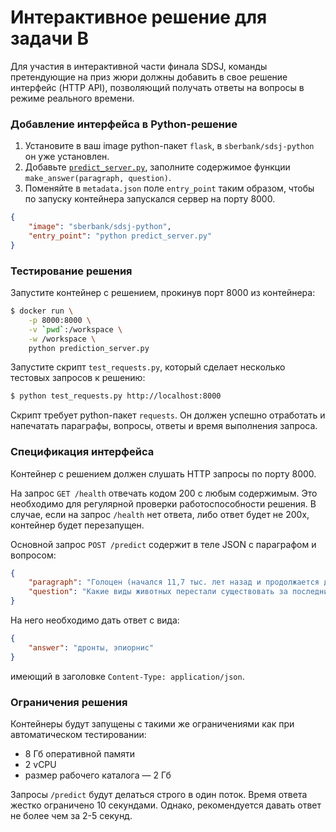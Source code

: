Интерактивное решение для задачи B
==================================

Для участия в интерактивной части финала SDSJ, команды претендующие на приз жюри должны добавить в свое решение интерфейс (HTTP API), позволяющий получать ответы на вопросы в режиме реального времени. 

### Добавление интерфейса в Python-решение

1. Установите в ваш image python-пакет `flask`, в `sberbank/sdsj-python` он уже установлен.
2. Добавьте [`predict_server.py`](predict_server.py), заполните содержимое функции `make_answer(paragraph, question)`.
3. Поменяйте в `metadata.json` поле `entry_point` таким образом, чтобы по запуску контейнера запускался сервер на порту 8000.

```json
{
	"image": "sberbank/sdsj-python",
	"entry_point": "python predict_server.py"
}
```

### Тестирование решения

Запустите контейнер с решением, прокинув порт 8000 из контейнера:
```bash
$ docker run \
	-p 8000:8000 \
	-v `pwd`:/workspace \
	-w /workspace \
	python prediction_server.py
```

Запустите скрипт `test_requests.py`, который сделает несколько тестовых запросов к решению:
```bash
$ python test_requests.py http://localhost:8000
```

Скрипт требует python-пакет `requests`. Он должен успешно отработать и напечатать параграфы, вопросы, ответы и время выполнения запроса.

### Спецификация интерфейса

Контейнер с решением должен слушать HTTP запросы по порту 8000.

На запрос `GET /health` отвечать кодом 200 с любым содержимым. Это необходимо для регулярной проверки работоспособности решения. В случае, если на запрос `/health` нет ответа, либо ответ будет не 200x, контейнер будет перезапущен.

Основной запрос `POST /predict` содержит в теле JSON c параграфом и вопросом:
```json
{
	"paragraph": "Голоцен (начался 11,7 тыс. лет назад и продолжается до сих пор) — типичная межледниковая...",
	"question": "Какие виды животных перестали существовать за последние несколько сотен лет?"
}
```
На него необходимо дать ответ с вида:
```json
{
	"answer": "дронты, эпиорнис"
}
```
имеющий в заголовке `Content-Type: application/json`.

### Ограничения решения

Контейнеры будут запущены с такими же ограничениями как при автоматическом тестировании:
- 8 Гб оперативной памяти
- 2 vCPU
- размер рабочего каталога — 2 Гб

Запросы `/predict` будут делаться строго в один поток. Время ответа жестко ограничено 10 секундами. Однако, рекомендуется давать ответ не более чем за 2-5 секунд.
